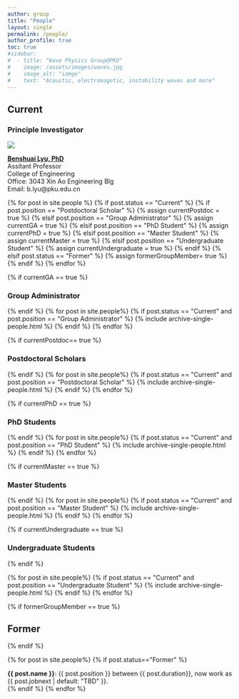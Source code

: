 ```yaml
---
author: group
title: "People"
layout: single
permalink: /people/
author_profile: true
toc: true
#sidebar:
#  - title: "Wave Physics Group@PKU"
#    image: /assets/images/waves.jpg
#    image_alt: "iamge"
#    text: "Acoustic, electromagetic, instability waves and more"
---
```

## Current
<h3 class="role-title"> Principle Investigator</h3>
<div class="entry">
  <img class="entry-imag" src="{{ site.baseurl }}/assets/images/profile.jpg"> 
  <div class="entry-text">
    <p> <a href="{{ site.baseurl }}/cv/" style="font-weight:bold;">Benshuai Lyu, PhD</a><br/>
    Assitant Professor<br/>
    College of Engineering<br/>
    Office: 3043 Xin Ao Engineering Blg<br/>
    Email: b.lyu@pku.edu.cn</p>
  </div>
</div>


<!--- Determine whether have at least one member in each position category,
if yes put a h3 title --->
{% for post in site.people %}
{% if post.status == "Current" %}
  {% if post.position == "Postdoctoral Scholar" %}
    {% assign currentPostdoc = true %}
  {% elsif post.position == "Group Administrator" %}
    {% assign currentGA = true %}
  {% elsif post.position == "PhD Student" %}
    {% assign currentPhD = true %}
  {% elsif post.position == "Master Student" %}
    {% assign currentMaster = true %}
  {% elsif post.position == "Undergraduate Student" %}
    {% assign currentUndergraduate = true %}
  {% endif %}
{% elsif post.status == "Former" %}
  {% assign formerGroupMember= true %}
{% endif %}
{% endfor %}

<!--- if any position has at least one member put a h3 title and emnurate--->
{% if currentGA == true %}
<h3 class="role-title">Group Administrator</h3>
{% endif %}
{% for post in site.people%}
{% if post.status == "Current" and post.position == "Group Administrator" %}
{% include archive-single-people.html %}
{% endif %}
{% endfor %}


{% if currentPostdoc== true %}
<h3 class="role-title">Postdoctoral Scholars</h3>
{% endif %}
{% for post in site.people%}
{% if post.status == "Current" and post.position == "Postdoctoral Scholar" %}
{% include archive-single-people.html %}
{% endif %}
{% endfor %}

{% if currentPhD == true %}
<h3 class="role-title">PhD Students </h3>
{% endif %}
{% for post in site.people%}
{% if post.status == "Current" and post.position == "PhD Student" %}
{% include archive-single-people.html %}
{% endif %}
{% endfor %}

{% if currentMaster == true %}
<h3 class="role-title">Master Students </h3>
{% endif %}
{% for post in site.people%}
{% if post.status == "Current" and post.position == "Master Student" %}
{% include archive-single-people.html %}
{% endif %}
{% endfor %}

{% if currentUndergraduate == true %}
<h3 class="role-title">Undergraduate Students</h3>
{% endif %}

{% for post in site.people%}
{% if post.status == "Current" and post.position == "Undergraduate Student" %}
{% include archive-single-people.html %}
{% endif %}
{% endfor %}

<!--- put a Category Past first only if has past members then enumerate --->
{% if formerGroupMember == true %}
## Former
{% endif %}

{% for post in site.people%}
{% if post.status=="Former" %}
  <div>
  <span style="font-weight:bold;">{{ post.name }}</span>:  {{ post.position }} between {{ post.duration}}, now work as {{ post.jobnext | default: "TBD" }}. 
  </div>
{% endif %}
{% endfor %}
